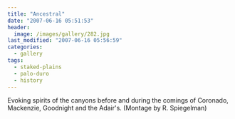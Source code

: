 ```yaml
---
title: "Ancestral"
date: "2007-06-16 05:51:53"
header:
  image: /images/gallery/282.jpg
last_modified: "2007-06-16 05:56:59"
categories:
  - gallery
tags:
  - staked-plains
  - palo-duro
  - history  
---
```


Evoking spirits of the canyons before and during the comings of Coronado, Mackenzie, Goodnight and the Adair's. (Montage by R. Spiegelman)
